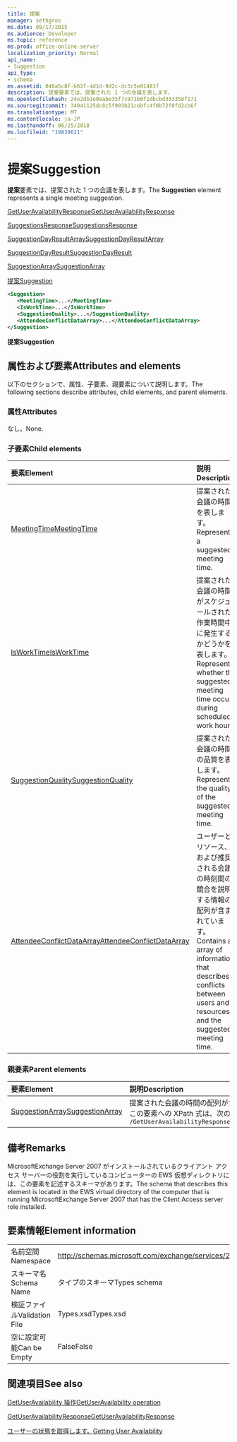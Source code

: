 ```yaml
---
title: 提案
manager: sethgros
ms.date: 09/17/2015
ms.audience: Developer
ms.topic: reference
ms.prod: office-online-server
localization_priority: Normal
api_name:
- Suggestion
api_type:
- schema
ms.assetid: 040a5c8f-b62f-4d1d-9d2c-dc3c5e01481f
description: 提案要素では、提案された 1 つの会議を表します。
ms.openlocfilehash: 24e2db1e0eabe35f7c971b0f1dbcbd333358f171
ms.sourcegitcommit: 34041125dc8c5f993b21cebfc4f8b72f0fd2cb6f
ms.translationtype: MT
ms.contentlocale: ja-JP
ms.lasthandoff: 06/25/2018
ms.locfileid: "19839621"
---
```

# <a name="suggestion"></a><span data-ttu-id="95861-103">提案</span><span class="sxs-lookup"><span data-stu-id="95861-103">Suggestion</span></span>

<span data-ttu-id="95861-104">**提案**要素では、提案された 1 つの会議を表します。</span><span class="sxs-lookup"><span data-stu-id="95861-104">The **Suggestion** element represents a single meeting suggestion.</span></span> 
  
[<span data-ttu-id="95861-105">GetUserAvailabilityResponse</span><span class="sxs-lookup"><span data-stu-id="95861-105">GetUserAvailabilityResponse</span></span>](getuseravailabilityresponse.md)
  
[<span data-ttu-id="95861-106">SuggestionsResponse</span><span class="sxs-lookup"><span data-stu-id="95861-106">SuggestionsResponse</span></span>](suggestionsresponse.md)
  
[<span data-ttu-id="95861-107">SuggestionDayResultArray</span><span class="sxs-lookup"><span data-stu-id="95861-107">SuggestionDayResultArray</span></span>](suggestiondayresultarray.md)
  
[<span data-ttu-id="95861-108">SuggestionDayResult</span><span class="sxs-lookup"><span data-stu-id="95861-108">SuggestionDayResult</span></span>](suggestiondayresult.md)
  
[<span data-ttu-id="95861-109">SuggestionArray</span><span class="sxs-lookup"><span data-stu-id="95861-109">SuggestionArray</span></span>](suggestionarray.md)
  
[<span data-ttu-id="95861-110">提案</span><span class="sxs-lookup"><span data-stu-id="95861-110">Suggestion</span></span>](suggestion.md)
  
```xml
<Suggestion>
   <MeetingTime>...</MeetingTime>
   <IsWorkTime>...</IsWorkTime>
   <SuggestionQuality>...</SuggestionQuality>
   <AttendeeConflictDataArray>...</AttendeeConflictDataArray>
</Suggestion>
```

 <span data-ttu-id="95861-111">**提案**</span><span class="sxs-lookup"><span data-stu-id="95861-111">**Suggestion**</span></span>
## <a name="attributes-and-elements"></a><span data-ttu-id="95861-112">属性および要素</span><span class="sxs-lookup"><span data-stu-id="95861-112">Attributes and elements</span></span>

<span data-ttu-id="95861-113">以下のセクションで、属性、子要素、親要素について説明します。</span><span class="sxs-lookup"><span data-stu-id="95861-113">The following sections describe attributes, child elements, and parent elements.</span></span>
  
### <a name="attributes"></a><span data-ttu-id="95861-114">属性</span><span class="sxs-lookup"><span data-stu-id="95861-114">Attributes</span></span>

<span data-ttu-id="95861-115">なし。</span><span class="sxs-lookup"><span data-stu-id="95861-115">None.</span></span>
  
### <a name="child-elements"></a><span data-ttu-id="95861-116">子要素</span><span class="sxs-lookup"><span data-stu-id="95861-116">Child elements</span></span>

|<span data-ttu-id="95861-117">**要素**</span><span class="sxs-lookup"><span data-stu-id="95861-117">**Element**</span></span>|<span data-ttu-id="95861-118">**説明**</span><span class="sxs-lookup"><span data-stu-id="95861-118">**Description**</span></span>|
|:-----|:-----|
|[<span data-ttu-id="95861-119">MeetingTime</span><span class="sxs-lookup"><span data-stu-id="95861-119">MeetingTime</span></span>](meetingtime.md) <br/> |<span data-ttu-id="95861-120">提案された会議の時間を表します。</span><span class="sxs-lookup"><span data-stu-id="95861-120">Represents a suggested meeting time.</span></span>  <br/> |
|[<span data-ttu-id="95861-121">IsWorkTime</span><span class="sxs-lookup"><span data-stu-id="95861-121">IsWorkTime</span></span>](isworktime.md) <br/> |<span data-ttu-id="95861-122">提案された会議の時間がスケジュールされた作業時間中に発生するかどうかを表します。</span><span class="sxs-lookup"><span data-stu-id="95861-122">Represents whether the suggested meeting time occurs during scheduled work hours.</span></span>  <br/> |
|[<span data-ttu-id="95861-123">SuggestionQuality</span><span class="sxs-lookup"><span data-stu-id="95861-123">SuggestionQuality</span></span>](suggestionquality.md) <br/> |<span data-ttu-id="95861-124">提案された会議の時間の品質を表します。</span><span class="sxs-lookup"><span data-stu-id="95861-124">Represents the quality of the suggested meeting time.</span></span>  <br/> |
|[<span data-ttu-id="95861-125">AttendeeConflictDataArray</span><span class="sxs-lookup"><span data-stu-id="95861-125">AttendeeConflictDataArray</span></span>](attendeeconflictdataarray.md) <br/> |<span data-ttu-id="95861-126">ユーザーとリソース、および推奨される会議の時刻間の競合を説明する情報の配列が含まれています。</span><span class="sxs-lookup"><span data-stu-id="95861-126">Contains an array of information that describes conflicts between users and resources and the suggested meeting time.</span></span>  <br/> |
   
### <a name="parent-elements"></a><span data-ttu-id="95861-127">親要素</span><span class="sxs-lookup"><span data-stu-id="95861-127">Parent elements</span></span>

|<span data-ttu-id="95861-128">**要素**</span><span class="sxs-lookup"><span data-stu-id="95861-128">**Element**</span></span>|<span data-ttu-id="95861-129">**説明**</span><span class="sxs-lookup"><span data-stu-id="95861-129">**Description**</span></span>|
|:-----|:-----|
|[<span data-ttu-id="95861-130">SuggestionArray</span><span class="sxs-lookup"><span data-stu-id="95861-130">SuggestionArray</span></span>](suggestionarray.md) <br/> |<span data-ttu-id="95861-131">提案された会議の時間の配列が含まれています。</span><span class="sxs-lookup"><span data-stu-id="95861-131">Contains an array of suggested meeting times.</span></span>  <br/> <span data-ttu-id="95861-132">この要素への XPath 式は、次のようにします。</span><span class="sxs-lookup"><span data-stu-id="95861-132">The following is the XPath expression to this element:</span></span>  <br/>  `/GetUserAvailabilityResponse/SuggestionsResponse/SuggestionDayResultArray/SuggestionDayResult[i]/SuggestionArray` <br/> |
   
## <a name="remarks"></a><span data-ttu-id="95861-133">備考</span><span class="sxs-lookup"><span data-stu-id="95861-133">Remarks</span></span>

<span data-ttu-id="95861-134">MicrosoftExchange Server 2007 がインストールされているクライアント アクセス サーバーの役割を実行しているコンピューターの EWS 仮想ディレクトリには、この要素を記述するスキーマがあります。</span><span class="sxs-lookup"><span data-stu-id="95861-134">The schema that describes this element is located in the EWS virtual directory of the computer that is running MicrosoftExchange Server 2007 that has the Client Access server role installed.</span></span>
  
## <a name="element-information"></a><span data-ttu-id="95861-135">要素情報</span><span class="sxs-lookup"><span data-stu-id="95861-135">Element information</span></span>

|||
|:-----|:-----|
|<span data-ttu-id="95861-136">名前空間</span><span class="sxs-lookup"><span data-stu-id="95861-136">Namespace</span></span>  <br/> |http://schemas.microsoft.com/exchange/services/2006/types  <br/> |
|<span data-ttu-id="95861-137">スキーマ名</span><span class="sxs-lookup"><span data-stu-id="95861-137">Schema Name</span></span>  <br/> |<span data-ttu-id="95861-138">タイプのスキーマ</span><span class="sxs-lookup"><span data-stu-id="95861-138">Types schema</span></span>  <br/> |
|<span data-ttu-id="95861-139">検証ファイル</span><span class="sxs-lookup"><span data-stu-id="95861-139">Validation File</span></span>  <br/> |<span data-ttu-id="95861-140">Types.xsd</span><span class="sxs-lookup"><span data-stu-id="95861-140">Types.xsd</span></span>  <br/> |
|<span data-ttu-id="95861-141">空に設定可能</span><span class="sxs-lookup"><span data-stu-id="95861-141">Can be Empty</span></span>  <br/> |<span data-ttu-id="95861-142">False</span><span class="sxs-lookup"><span data-stu-id="95861-142">False</span></span>  <br/> |
   
## <a name="see-also"></a><span data-ttu-id="95861-143">関連項目</span><span class="sxs-lookup"><span data-stu-id="95861-143">See also</span></span>



[<span data-ttu-id="95861-144">GetUserAvailability 操作</span><span class="sxs-lookup"><span data-stu-id="95861-144">GetUserAvailability operation</span></span>](getuseravailability-operation.md)
  
[<span data-ttu-id="95861-145">GetUserAvailabilityResponse</span><span class="sxs-lookup"><span data-stu-id="95861-145">GetUserAvailabilityResponse</span></span>](getuseravailabilityresponse.md)


[<span data-ttu-id="95861-146">ユーザーの状態を取得します。</span><span class="sxs-lookup"><span data-stu-id="95861-146">Getting User Availability</span></span>](http://msdn.microsoft.com/library/d4133fcb-9b0f-4e6b-aadf-a389da83516a%28Office.15%29.aspx)

